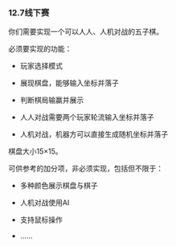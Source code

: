 ### 12.7线下赛

你们需要实现一个可以人人、人机对战的五子棋。

必须要实现的功能：

- 玩家选择模式

- 展现棋盘，能够输入坐标并落子

- 判断棋局输赢并展示

- 人人对战需要两个玩家轮流输入坐标并落子

- 人机对战，机器方可以直接生成随机坐标并落子

棋盘大小15×15。

可供参考的加分项，非必须实现，包括但不限于：

- 多种颜色展示棋盘与棋子

- 人机对战使用AI

- 支持鼠标操作

- ......
